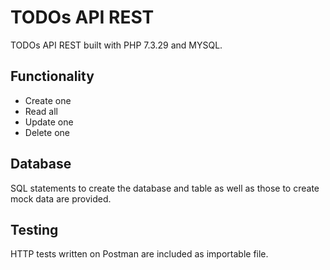 # TODOs API REST
TODOs API REST built with PHP 7.3.29 and MYSQL.

## Functionality
- Create one
- Read all
- Update one
- Delete one

## Database
SQL statements to create the database and table as well as those to create mock data are provided.

## Testing
HTTP tests written on Postman are included as importable file.